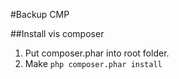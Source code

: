 #Backup CMP

##Install vis composer
1. Put composer.phar into root folder.
2. Make
`php composer.phar install`